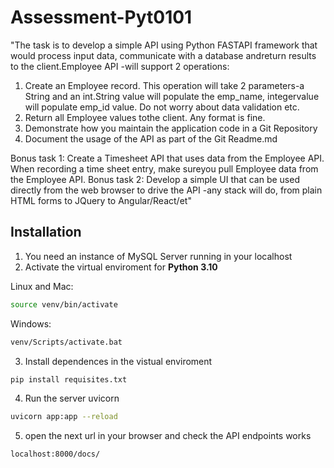 # Assessment-Pyt0101

"The task is to develop a simple API using Python FASTAPI framework that would process input data, communicate with a database andreturn results to the client.Employee API -will support 2 operations:

1. Create an Employee record. This operation will take 2 parameters-a String and an int.String value will populate the emp_name, integervalue will populate emp_id value. Do not worry about data validation etc.
2. Return all Employee values tothe client. Any format is fine.
3. Demonstrate how you maintain the application code in a Git Repository 
4. Document the usage of the API as part of the Git Readme.md 

Bonus task 1: Create a Timesheet API that uses data from the Employee API.  When recording a time sheet entry, make sureyou pull Employee data from the Employee API.
Bonus task 2: Develop a simple UI that can be used directly from the web browser to drive the API -any stack will do, from plain HTML forms to JQuery to Angular/React/et"

## Installation

1. You need an instance of MySQL Server running in your localhost
2. Activate the virtual enviroment for __Python 3.10__   

Linux and Mac:
```bash
source venv/bin/activate
```
Windows:
```bash
venv/Scripts/activate.bat
```
3. Install dependences in the vistual enviroment  
```bash
pip install requisites.txt
```
4. Run the server uvicorn
```bash
uvicorn app:app --reload
```
5. open the next url in your browser and check the API endpoints works
```bash
localhost:8000/docs/
```
